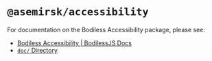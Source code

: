 # `@asemirsk/accessibility`

For documentation on the Bodiless Accessibility package, please see:

- [Bodiless Accessibility | BodilessJS Docs](https://johnsonandjohnson.github.io/Bodiless-JS/#/Tools/Accessibility/)
- [`doc/` Directory](./doc)
